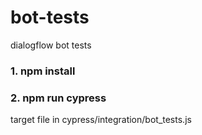 # bot-tests
dialogflow bot tests

### 1. npm install
### 2. npm run cypress

target file in cypress/integration/bot_tests.js
